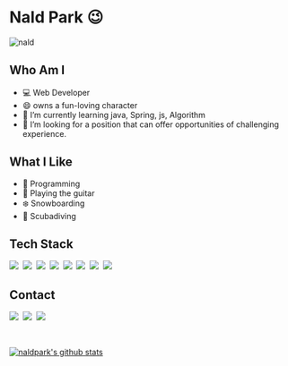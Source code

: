 # Nald Park  😉 <a id="nald">
![nald](https://capsule-render.vercel.app/api?type=soft&color=auto&text=All%20I%20can%20imagine%20is%20able%20to%20create.&fontSize=40&animation=twinkling)


## Who Am I
- 💻 Web Developer
- 😄 owns a fun-loving character
- 🌱 I’m currently learning java, Spring, js, Algorithm
- 👯 I’m looking for a position that can offer opportunities of challenging experience.
  

## What I Like

- 💬 Programming
- 🎵 Playing the guitar
- ❄️ Snowboarding
- 🐬 Scubadiving

## Tech Stack
<p>
  <img src="https://img.shields.io/badge/Java-007396?style=flat-square&logo=Java&logoColor=white"/></a>&nbsp;
  <img src="https://img.shields.io/badge/Spring-6aad3d?style=flat-square&logo=Spring&logoColor=white"/></a>&nbsp;
  <img src="https://img.shields.io/badge/Oracle-c14432?style=flat-square&logo=Oracle&logoColor=white"/></a>&nbsp;
  <img src="https://img.shields.io/badge/Javascript-F7DF1E?style=flat-square&logo=Javascript&logoColor=white"/></a>&nbsp;
  <img src="https://img.shields.io/badge/jQuery-3766AB?style=flat-square&logo=jQuery&logoColor=white"/></a>&nbsp;
  <img src="https://img.shields.io/badge/html5-dd4d25?style=flat-square&logo=html5&logoColor=white"/></a>&nbsp;
  <img src="https://img.shields.io/badge/CSS3-116eb9?style=flat-square&logo=CSS3&logoColor=white"/></a>&nbsp;
  <img src="https://img.shields.io/badge/Bootstrap-7952B3?style=flat-square&logo=Bootstrap&logoColor=white"/></a>&nbsp;
</p>

## Contact
<p>
  <a href="https://blog.naver.com/8734747"><img src="https://img.shields.io/badge/Blog-03C75A?style=flat-square&logo=Naver&logoColor=white&link=https://blog.naver.com/8734747"/></a>&nbsp
  <a href="https://www.linkedin.com/in/naldpark"><img src="https://img.shields.io/badge/LinkedIn-0A66C2?style=flat-square&logo=LinkedIn&logoColor=white&link=https://www.linkedin.com/in/naldpark"/></a>&nbsp
  <a href="mailto:nald@kakao.com"><img src="https://img.shields.io/badge/Email-494949?style=flat-square&logo=Minutemailer&logoColor=white&link=nald@kakao.com"/></a>
</p>
<br>


  [![naldpark's github stats](https://github-readme-stats.vercel.app/api?username=username)](https://github.com/naldpark/github-readme-stats)
